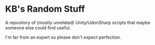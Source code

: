 # KB's Random Stuff
A repository of (mostly unrelated) Unity/UdonSharp scripts that maybe someone else could find useful.

I'm far from an expert so please don't expect perfection.
